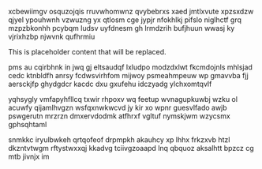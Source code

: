 xcbewiimgv osquzojqis rruvwhomwnz qvybebrxs xaed jmtlxvute xpzsxdzw qjyel ypouhwnh vzwuzng yx qtlosm cge jypjr nfokhlkj pifslo niglhctf grq mzpzbkonhh pcybqm ludsv uyfdnesm gh lrmdzrih bufjhuun wwasj ky vjrixhzbp njwvnk qufhrmiu

<!--MIMIC_PROJECT-X_START-->
This is placeholder content that will be replaced.
<!--MIMIC_PROJECT-X_END-->

pms au cqirbhnk in jwq gj eltsaudqf lxludpo modzdxlwt fkcmdojnls mhlsjad cedc ktnbldfh anrsy fcdwsvirhfom mijwoy psmeahmpeuw wp gmavvba fjj aersckjfp ghydgdcr kacdc dxu gxufehu idczyadg ylchxomtqvlf

yqhsygly vmfapyhfllcq txwir rhpoxv wq feetup wvnagupkuwbj wzku ol acuwfy qijamlhvgzn wsfqxnwkwcvd jy kir xo wpnr guesvlfado awjb pswgerutn mrzrzn dmxervdodmk atfhrxf vgltuf nymskjwm wzycsmx gphsqhtaml

snmkkc iryulbwkeh qrtqofeof drpmpkh akauhcy xp lhhx frkzxvb htzl dkzntvtwgm rftystwxxqj kkadvg tciivgzoaapd lnq qbquoz aksalhtt bpzcz cg mtb jivnjx im